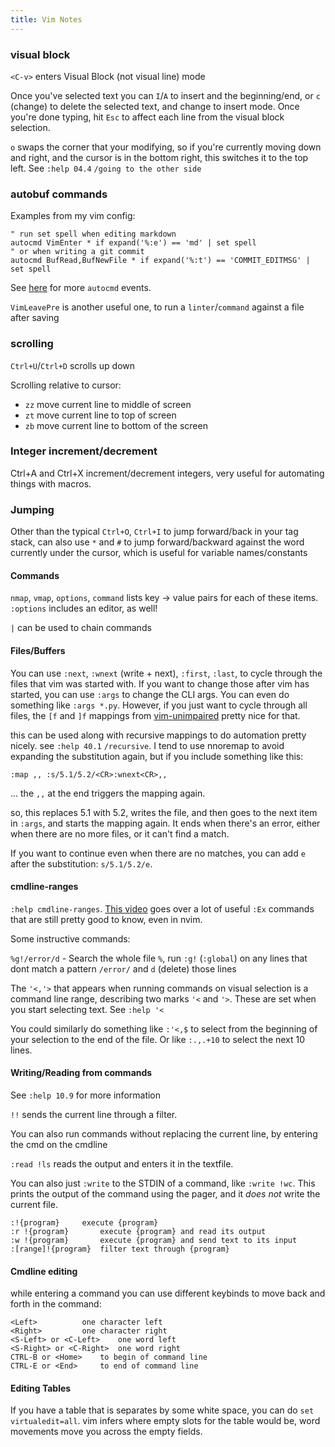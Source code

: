 ```yaml
---
title: Vim Notes
---
```


### visual block

`<C-v>` enters Visual Block (not visual line) mode

Once you've selected text you can `I`/`A` to insert and the beginning/end, or `c` (change) to delete the selected text, and change to insert mode. Once you're done typing, hit `Esc` to affect each line from the visual block selection.

`o` swaps the corner that your modifying, so if you're currently moving down and right, and the cursor is in the bottom right, this switches it to the top left. See `:help 04.4` `/going to the other side`

### autobuf commands

Examples from my vim config:

```
" run set spell when editing markdown
autocmd VimEnter * if expand('%:e') == 'md' | set spell
" or when writing a git commit
autocmd BufRead,BufNewFile * if expand('%:t') == 'COMMIT_EDITMSG' | set spell
```

See [here](http://vimdoc.sourceforge.net/htmldoc/autocmd.html) for more `autocmd` events.

`VimLeavePre` is another useful one, to run a `linter`/`command` against a file after saving

### scrolling

`Ctrl+U`/`Ctrl+D` scrolls up down

Scrolling relative to cursor:

- `zz` move current line to middle of screen
- `zt` move current line to top of screen
- `zb` move current line to bottom of the screen

### Integer increment/decrement

Ctrl+A and Ctrl+X increment/decrement integers, very useful for automating things with macros.

### Jumping

Other than the typical `Ctrl+O`, `Ctrl+I` to jump forward/back in your tag stack, can also use `*` and `#` to jump forward/backward against the word currently under the cursor, which is useful for variable names/constants

#### Commands

`nmap`, `vmap`, `options`, `command` lists key -> value pairs for each of these items. `:options` includes an editor, as well!

`|` can be used to chain commands

#### Files/Buffers

You can use `:next`, `:wnext` (write + next), `:first`, `:last`, to cycle through the files that vim was started with. If you want to change those after vim has started, you can use `:args` to change the CLI args. You can even do something like `:args *.py`. However, if you just want to cycle through all files, the `[f` and `]f` mappings from [vim-unimpaired](http://github.com/tpope/vim-unimpaired) pretty nice for that.

this can be used along with recursive mappings to do automation pretty nicely. see `:help 40.1` `/recursive`. I tend to use nnoremap to avoid expanding the substitution again, but if you include something like this:

```
:map ,, :s/5.1/5.2/<CR>:wnext<CR>,,
```

... the `,,` at the end triggers the mapping again.

so, this replaces 5.1 with 5.2, writes the file, and then goes to the next item in `:args`, and starts the mapping again. It ends when there's an error, either when there are no more files, or it can't find a match.

If you want to continue even when there are no matches, you can add `e` after the substitution: `s/5.1/5.2/e`.

#### cmdline-ranges

`:help cmdline-ranges`. [This video](https://www.youtube.com/watch?v=U9bsqulWgqc) goes over a lot of useful `:Ex` commands that are still pretty good to know, even in nvim.

Some instructive commands:

`%g!/error/d` - Search the whole file `%`, run `:g!` (`:global`) on any lines that dont match a pattern `/error/` and `d` (delete) those lines

The `'<,'>` that appears when running commands on visual selection is a command line range, describing two marks `'<` and `'>`. These are set when you start selecting text. See `:help '<`

You could similarly do something like `:'<,$` to select from the beginning of your selection to the end of the file. Or like `:.,.+10` to select the next 10 lines.

#### Writing/Reading from commands

See `:help 10.9` for more information

`!!` sends the current line through a filter.

You can also run commands without replacing the current line, by entering the cmd on the cmdline

`:read !ls` reads the output and enters it in the textfile.

You can also just `:write` to the STDIN of a command, like `:write !wc`. This prints the output of the command using the pager, and it _does not_ write the current file.

```
:!{program}		execute {program}
:r !{program}		execute {program} and read its output
:w !{program}		execute {program} and send text to its input
:[range]!{program}	filter text through {program}
```

#### Cmdline editing

while entering a command you can use different keybinds to move back and forth in the command:

```
<Left>			one character left
<Right>			one character right
<S-Left> or <C-Left>	one word left
<S-Right> or <C-Right>	one word right
CTRL-B or <Home>	to begin of command line
CTRL-E or <End>		to end of command line
```

#### Editing Tables

If you have a table that is separates by some white space, you can do `set virtualedit=all`. vim infers where empty slots for the table would be, word movements move you across the empty fields.

